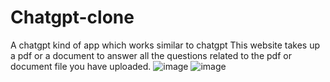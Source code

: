 # Chatgpt-clone
A chatgpt kind of app which works similar to chatgpt
This website takes up a pdf or a document to answer all the questions related to the pdf or document file you have uploaded.
![image](https://github.com/vamshi1905/Chatgpt-clone/assets/85406957/cf015ae1-cdea-4cf2-99d6-637f3cddd809)
![image](https://github.com/vamshi1905/Chatgpt-clone/assets/85406957/7128d47d-ab94-4594-970d-05188e3ffaab)
